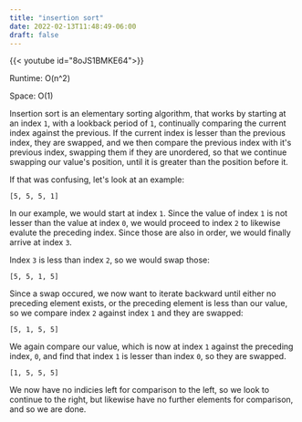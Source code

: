 ```yaml
---
title: "insertion sort"
date: 2022-02-13T11:48:49-06:00
draft: false
---
```


{{< youtube id="8oJS1BMKE64">}}

Runtime: O(n^2)

Space: O(1)

Insertion sort is an elementary sorting algorithm, that works by starting at an index `1`, with a lookback period of `1`, continually comparing the current index against the previous. If the current index is lesser than the previous index, they are swapped, and we then compare the previous index with it's previous index, swapping them if they are unordered, so that we continue swapping our value's position, until it is greater than the position before it.

If that was confusing, let's look at an example:

`[5, 5, 5, 1]`

In our example, we would start at index `1`. Since the value of index `1` is not lesser than the value at index `0`, we would proceed to index `2` to likewise evalute the preceding index. Since those are also in order, we would finally arrive at index `3`.

Index `3` is less than index `2`, so we would swap those:

`[5, 5, 1, 5]`

Since a swap occured, we now want to iterate backward until either no preceding element exists, or the preceding element is less than our value, so we compare index `2` against index `1` and they are swapped:

`[5, 1, 5, 5]`

We again compare our value, which is now at index `1` against the preceding index, `0`, and find that index `1` is lesser than index `0`, so they are swapped.

`[1, 5, 5, 5]`

We now have no indicies left for comparison to the left, so we look to continue to the right, but likewise have no further elements for comparison, and so we are done.